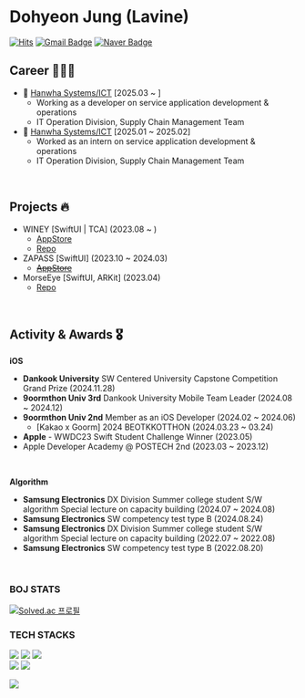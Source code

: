 # Dohyeon Jung (Lavine)

[![Hits](https://hits.seeyoufarm.com/api/count/incr/badge.svg?url=https%3A%2F%2Fgithub.com%2FJungDohyeon%2FJungDohyeon.git&count_bg=%2390DF61&title_bg=%236E676B&icon=github.svg&icon_color=%23251D1E&title=hits&edge_flat=false)](https://hits.seeyoufarm.com)
[![Gmail Badge](https://img.shields.io/badge/jdh1109ok@gmail.com-EA4335?style=flat&logo=Gmail&logoColor=white)](mailto:jdh1109ok@gmail.com)
[![Naver Badge](https://img.shields.io/badge/jdh1109ok@naver.com-03C75A?style=flat&logo=Naver&logoColor=white)](mailto:jdh1109ok@gmail.com)

## Career 👨🏻‍💻
* 🏢 [Hanwha Systems/ICT](https://www.hanwhasystems.com/kr/index.do) [2025.03 ~ ]
  - Working as a developer on service application development & operations
  - IT Operation Division, Supply Chain Management Team
* 🏢 [Hanwha Systems/ICT](https://www.hanwhasystems.com/kr/index.do) [2025.01 ~ 2025.02]
  - Worked as an intern on service application development & operations
  - IT Operation Division, Supply Chain Management Team
<br>

## Projects 🔥
* WINEY [SwiftUI | TCA] (2023.08 ~ )
  - [AppStore](https://apps.apple.com/kr/app/winey/id6469306159)
  - [Repo](https://github.com/AdultOfNineteen/WINEY-iOS)
* ZAPASS [SwiftUI] (2023.10 ~ 2024.03)
  - ~~[AppStore](https://apps.apple.com/kr/app/zapass-재패스-일본-여행-필수-앱/id6469326956)~~
* MorseEye [SwiftUI, ARKit] (2023.04)
  - [Repo](https://github.com/JungDohyeon/WWDC23_MorseCode)
<br>

## Activity & Awards 🎖️
**iOS**
- <b>Dankook University</b> SW Centered University Capstone Competition Grand Prize (2024.11.28)
- <b>9oormthon Univ 3rd</b> Dankook University Mobile Team Leader (2024.08 ~ 2024.12)
- <b>9oormthon Univ 2nd</b> Member as an iOS Developer (2024.02 ~ 2024.06)
  - [Kakao x Goorm] 2024 BEOTKKOTTHON (2024.03.23 ~ 03.24)
- <b>Apple</b> - WWDC23 Swift Student Challenge Winner (2023.05)
- Apple Developer Academy @ POSTECH 2nd (2023.03 ~ 2023.12)
<br>

**Algorithm**
- <b>Samsung Electronics</b> DX Division Summer college student S/W algorithm Special lecture on capacity building (2024.07 ~ 2024.08)
- <b>Samsung Electronics</b> SW competency test type B (2024.08.24)
- <b>Samsung Electronics</b> DX Division Summer college student S/W algorithm Special lecture on capacity building (2022.07 ~ 2022.08)
- <b>Samsung Electronics</b> SW competency test type B (2022.08.20)
<br>

### BOJ STATS 
[![Solved.ac 프로필](http://mazassumnida.wtf/api/v2/generate_badge?boj=jdh1109ok)](https://solved.ac/jdh1109ok)
<br>

### TECH STACKS
<img src="https://img.shields.io/badge/Swift-F05138?style=for-the-badge&logo=Swift&logoColor=white"/></a> 
  <img src="https://img.shields.io/badge/Java-007396?style=for-the-badge&logo=Java&logoColor=white"/></a>
  <img src="https://img.shields.io/badge/Kotlin-7F52FF?style=for-the-badge&logo=Kotlin&logoColor=white"/></a><br>
  <img src="https://img.shields.io/badge/Xcode-147EFB?style=for-the-badge&logo=Xcode&logoColor=white"/></a>
  <img src="https://img.shields.io/badge/Android Studio-3DDC84?style=for-the-badge&logo=Android Studio&logoColor=white"/></a>
<br>

<a href="https://github.com/devxb/gitanimals">
  <img src="https://render.gitanimals.org/farms/JungDohyeon"/>
</a>
